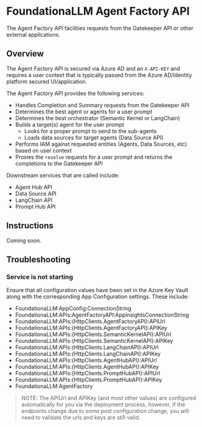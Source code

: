 # FoundationaLLM Agent Factory API

The Agent Factory API facilities requests from the Gatekeeper API or other external applications.

## Overview

The Agent Factory API is secured via Azure AD and an `X-API-KEY` and requires a user context that is typically passed from the Azure AD/Identity platform secured UI/application.

The Agent Factory API provides the following services:

- Handles Completion and Summary requests from the Gatekeeper API
- Determines the best agent or agents for a user prompt
- Determines the best orchestrator (Semantic Kernel or LangChain)
- Builds a target(s) agent for the user prompt
  - Looks for a proper prompt to send to the sub-agents
  - Loads data sources for target agents (Data Source API)
- Performs IAM against requested entities (Agents, Data Sources, etc) based on user context
- Proxies the `resolve` requests for a user prompt and returns the completions to the Gatekeeper API
  
Downstream services that are called include:

- Agent Hub API
- Data Source API
- LangChain API
- Prompt Hub API

## Instructions

Coming soon.

## Troubleshooting

### Service is not starting

Ensure that all configuration values have been set in the Azure Key Vault along with the corresponding App Configuration settings. These include:

- FoundationaLLM:AppConfig:ConnectionString
- FoundationaLLM:APIs:AgentFactoryAPI:AppInsightsConnectionString
- FoundationaLLM:APIs:{HttpClients.AgentFactoryAPI}:APIUrl
- FoundationaLLM:APIs:{HttpClients.AgentFactoryAPI}:APIKey
- FoundationaLLM:APIs:{HttpClients.SemanticKernelAPI}:APIUrl
- FoundationaLLM:APIs:{HttpClients.SemanticKernelAPI}:APIKey
- FoundationaLLM:APIs:{HttpClients.LangChainAPI}:APIUrl
- FoundationaLLM:APIs:{HttpClients.LangChainAPI}:APIKey
- FoundationaLLM:APIs:{HttpClients.AgentHubAPI}:APIUrl
- FoundationaLLM:APIs:{HttpClients.AgentHubAPI}:APIKey
- FoundationaLLM:APIs:{HttpClients.PromptHubAPI}:APIUrl
- FoundationaLLM:APIs:{HttpClients.PromptHubAPI}:APIKey
- FoundationaLLM:AgentFactory

> NOTE: The APIUrl and APIKey (and most other values) are configured automatically for you via the deployment process, however, if the endpoints change due to some post configuration change, you will need to validate the urls and keys are still valid.
